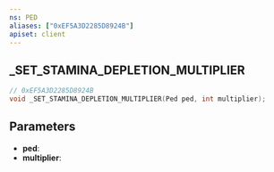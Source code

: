 ```yaml
---
ns: PED
aliases: ["0xEF5A3D2285D8924B"]
apiset: client
---
```

## _SET_STAMINA_DEPLETION_MULTIPLIER

```c
// 0xEF5A3D2285D8924B
void _SET_STAMINA_DEPLETION_MULTIPLIER(Ped ped, int multiplier);
```


## Parameters
* **ped**:
* **multiplier**: